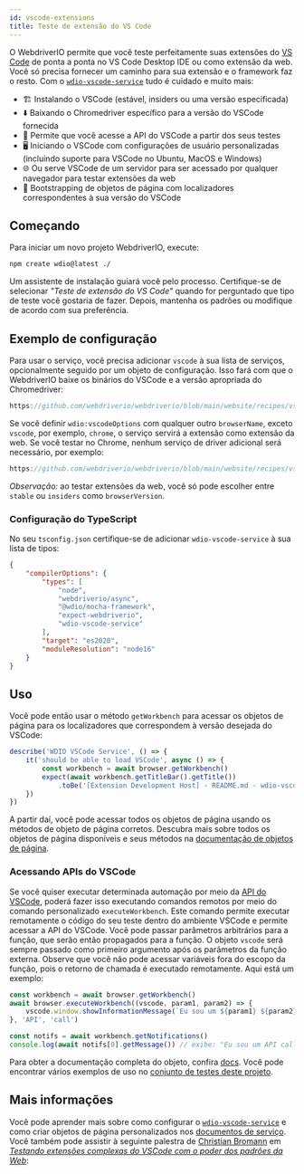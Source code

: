 ```yaml
---
id: vscode-extensions
title: Teste de extensão do VS Code
---
```


O WebdriverIO permite que você teste perfeitamente suas extensões do [VS Code](https://code.visualstudio.com/) de ponta a ponta no VS Code Desktop IDE ou como extensão da web. Você só precisa fornecer um caminho para sua extensão e o framework faz o resto. Com o [`wdio-vscode-service`](https://www.npmjs.com/package/wdio-vscode-service) tudo é cuidado e muito mais:

- 🏗️ Instalando o VSCode (estável, insiders ou uma versão especificada)
- ⬇️ Baixando o Chromedriver específico para a versão do VSCode fornecida
- 🚀 Permite que você acesse a API do VSCode a partir dos seus testes
- 🖥️ Iniciando o VSCode com configurações de usuário personalizadas (incluindo suporte para VSCode no Ubuntu, MacOS e Windows)
- 🌐 Ou serve VSCode de um servidor para ser acessado por qualquer navegador para testar extensões da web
- 📔 Bootstrapping de objetos de página com localizadores correspondentes à sua versão do VSCode

## Começando

Para iniciar um novo projeto WebdriverIO, execute:

```sh
npm create wdio@latest ./
```

Um assistente de instalação guiará você pelo processo. Certifique-se de selecionar _"Teste de extensão do VS Code"_ quando for perguntado que tipo de teste você gostaria de fazer. Depois, mantenha os padrões ou modifique de acordo com sua preferência.

## Exemplo de configuração

Para usar o serviço, você precisa adicionar `vscode` à sua lista de serviços, opcionalmente seguido por um objeto de configuração. Isso fará com que o WebdriverIO baixe os binários do VSCode e a versão apropriada do Chromedriver:

```js reference useHTTPS
https://github.com/webdriverio/webdriverio/blob/main/website/recipes/vscode-extension/electron.js
```

Se você definir `wdio:vscodeOptions` com qualquer outro `browserName`, exceto `vscode`, por exemplo, `chrome`, o serviço servirá a extensão como extensão da web. Se você testar no Chrome, nenhum serviço de driver adicional será necessário, por exemplo:

```js reference useHTTPS
https://github.com/webdriverio/webdriverio/blob/main/website/recipes/vscode-extension/chrome.js
```

_Observação:_ ao testar extensões da web, você só pode escolher entre `stable` ou `insiders` como `browserVersion`.

### Configuração do TypeScript

No seu `tsconfig.json` certifique-se de adicionar `wdio-vscode-service` à sua lista de tipos:

```json
{
    "compilerOptions": {
        "types": [
            "node",
            "webdriverio/async",
            "@wdio/mocha-framework",
            "expect-webdriverio",
            "wdio-vscode-service"
        ],
        "target": "es2020",
        "moduleResolution": "node16"
    }
}
```

## Uso

Você pode então usar o método `getWorkbench` para acessar os objetos de página para os localizadores que correspondem à versão desejada do VSCode:

```ts
describe('WDIO VSCode Service', () => {
    it('should be able to load VSCode', async () => {
        const workbench = await browser.getWorkbench()
        expect(await workbench.getTitleBar().getTitle())
            .toBe('[Extension Development Host] - README.md - wdio-vscode-service - Visual Studio Code')
    })
})
```

A partir daí, você pode acessar todos os objetos de página usando os métodos de objeto de página corretos. Descubra mais sobre todos os objetos de página disponíveis e seus métodos na [documentação de objetos de página](https://webdriverio-community.github.io/wdio-vscode-service/).

### Acessando APIs do VSCode

Se você quiser executar determinada automação por meio da [API do VSCode](https://code.visualstudio.com/api/references/vscode-api), poderá fazer isso executando comandos remotos por meio do comando personalizado `executeWorkbench`. Este comando permite executar remotamente o código do seu teste dentro do ambiente VSCode e permite acessar a API do VSCode. Você pode passar parâmetros arbitrários para a função, que serão então propagados para a função. O objeto `vscode` será sempre passado como primeiro argumento após os parâmetros da função externa. Observe que você não pode acessar variáveis ​​fora do escopo da função, pois o retorno de chamada é executado remotamente. Aqui está um exemplo:

```ts
const workbench = await browser.getWorkbench()
await browser.executeWorkbench((vscode, param1, param2) => {
    vscode.window.showInformationMessage(`Eu sou um ${param1} ${param2}!`)
}, 'API', 'call')

const notifs = await workbench.getNotifications()
console.log(await notifs[0].getMessage()) // exibe: "Eu sou um API call!"
```

Para obter a documentação completa do objeto, confira [docs](https://webdriverio-community.github.io/wdio-vscode-service/modules.html). Você pode encontrar vários exemplos de uso no [conjunto de testes deste projeto](https://github.com/webdriverio-community/wdio-vscode-service/blob/main/test/specs).

## Mais informações

Você pode aprender mais sobre como configurar o [`wdio-vscode-service`](https://www.npmjs.com/package/wdio-vscode-service) e como criar objetos de página personalizados nos [documentos de serviço](/docs/wdio-vscode-service). Você também pode assistir à seguinte palestra de [Christian Bromann](https://twitter.com/bromann) em [_Testando extensões complexas do VSCode com o poder dos padrões da Web_](https://www.youtube.com/watch?v=PhGNTioBUiU):

<LiteYouTubeEmbed id="PhGNTioBUiU" title="Testando extensões complexas do VSCode com o poder dos padrões da Web" />
